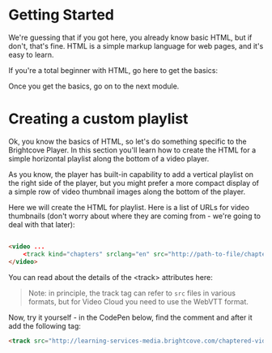 <!--
{
"name": "html-module",
"version" : "0.1",
"title" : "HTML Essentials",
"description" : "This is only a test",
"homepage" : "https://github.com/rcrooks/outlearn-player-technologies",
"freshnessDate" : 2015-08-30,
"license" : "CC BY 4.0"
}
-->

<!-- @section -->

# Getting Started

We're guessing that if you got here, you already know basic HTML, but if don't, that's fine. HTML is a simple markup language for web pages, and it's easy to learn.

If you're a total beginner with HTML, go here to get the basics:

<!-- @link, "url" : "http://www.htmldog.com/guides/html/beginner/", "text": "Getting Started with HTML" -->

Once you get the basics, go on to the next module.

<!-- @section -->

# Creating a custom playlist

Ok, you know the basics of HTML, so let's do something specific to the Brightcove Player. In this section you'll learn how to create the HTML for a simple horizontal playlist along the bottom of a video player.

As you know, the player has built-in capability to add a vertical playlist on the right side of the player, but you might prefer a more compact display of a simple row of video thumbnail images along the bottom of the player.

Here we will create the HTML for playlist. Here is a list of URLs for video thumbnails (don't worry about where they are coming from - we're going to deal with that later):

```

```

```html
<video ...
    <track kind="chapters" srclang="en" src="http://path-to-file/chapter.vtt" label="Chapters">
</video>
```
You can read about the details of the &lt;track&gt; attributes here:

<!-- @link, "url" : "http://www.sitepoint.com/comprehensive-look-html5-track-element/", "text": "The Track Tag" -->

> Note: in principle, the track tag can refer to `src` files in various formats, but for Video Cloud you need to use the WebVTT format.



Now, try it yourself - in the CodePen below, find the comment <!-- add playlist here --> and after it add the following tag:

```html
<track src="http://learning-services-media.brightcove.com/chaptered-video/vtt/sea-marvels-chapters.vtt" kind="chapters" srclang="en" label="Chapters">
